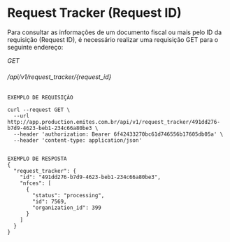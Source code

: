 # Request Tracker (Request ID)

Para consultar as informações de um documento fiscal ou mais pelo ID da requisição (Request ID), é necessário realizar uma requisição GET para o seguinte endereço:

<div class="api-endpoint">
    <div class="endpoint-data">
        <i class="label label-get">GET</i>
        <h6>/api/v1/request_tracker/{request_id}</h6>
    </div>
</div>

```shell
EXEMPLO DE REQUISIÇÃO

curl --request GET \
  --url http://app.production.emites.com.br/api/v1/request_tracker/491dd276-b7d9-4623-beb1-234c66a80be3 \
  --header 'authorization: Bearer 6f42433270bc61d746556b17605db05a' \
  --header 'content-type: application/json'


EXEMPLO DE RESPOSTA
{
  "request_tracker": {
    "id": "491dd276-b7d9-4623-beb1-234c66a80be3",
    "nfces": [
      {
        "status": "processing",
        "id": 7569,
        "organization_id": 399
      }
    ]
  }
}
```
